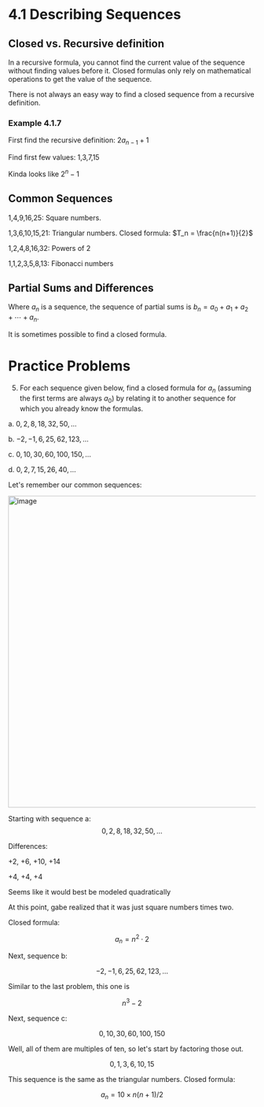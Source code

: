 # 4.1 Describing Sequences

## Closed vs. Recursive definition

In a recursive formula, you cannot find the current value of the sequence without finding values before it. Closed formulas only rely on mathematical operations to get the value of the sequence.

There is not always an easy way to find a closed sequence from a recursive definition.

### Example 4.1.7

First find the recursive definition: $2a_{n-1}+1$

Find first few values: 1,3,7,15

Kinda looks like $2^n - 1$

## Common Sequences

1,4,9,16,25: Square numbers.

1,3,6,10,15,21: Triangular numbers. Closed formula: $T_n = \frac{n(n+1)}{2}$

1,2,4,8,16,32: Powers of 2

1,1,2,3,5,8,13: Fibonacci numbers

## Partial Sums and Differences

Where $a_n$ is a sequence, the sequence of partial sums is $b_n = a_0 + a_1 + a_2 + \cdots + a_n\text{.}$

It is sometimes possible to find a closed formula.

# Practice Problems

5. For each sequence given below, find a closed formula for $a_n$ (assuming the first terms are always $a_0$) by relating it to another sequence for which you already know the formulas.

a. $0,2,8,18,32,50, \ldots$

b. $-2, -1, 6, 25, 62, 123, \ldots$

c. $0, 10, 30, 60, 100, 150, \ldots$

d. $0, 2, 7, 15, 26, 40, \ldots$

Let's remember our common sequences:

<img width="634" alt="image" src="https://github.com/user-attachments/assets/12df1878-112d-4594-accb-43c4f3c14368" />

Starting with sequence a: $$0,2,8,18,32,50, \ldots$$

Differences:

+2, +6, +10, +14

+4, +4, +4

Seems like it would best be modeled quadratically

At this point, gabe realized that it was just square numbers times two.

Closed formula: 

$$a_n = n^2 \cdot 2$$

Next, sequence b: 

$$-2, -1, 6, 25, 62, 123, \ldots$$

Similar to the last problem, this one is 

$$n^3 - 2$$

Next, sequence c:

$$0, 10, 30, 60, 100, 150$$

Well, all of them are multiples of ten, so let's start by factoring those out.

$$0,1,3,6,10,15$$

This sequence is the same as the triangular numbers. Closed formula:

$$a_n = 10 \times n(n+1)/2$$



